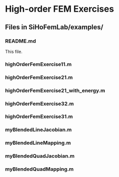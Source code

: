 # High-order FEM Exercises

## Files in SiHoFemLab/examples/ ##

### README.md ###
This file.

### highOrderFemExercise11.m ###

### highOrderFemExercise21.m ###

### highOrderFemExercise21_with_energy.m ###

### highOrderFemExercise32.m ###

### highOrderFemExercise31.m ###

### myBlendedLineJacobian.m ###

### myBlendedLineMapping.m ###

### myBlendedQuadJacobian.m ###

### myBlendedQuadMapping.m ###